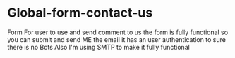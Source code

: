 # Global-form-contact-us

Form For user to use and send comment to us the form is fully functional so you can submit and send ME the email it has an user authentication to sure there is no Bots 
Also I'm using SMTP to make it fully functional

